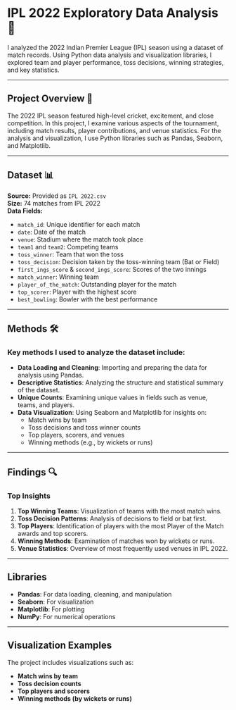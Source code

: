 # IPL 2022 Exploratory Data Analysis 🏏

I analyzed the 2022 Indian Premier League (IPL) season using a dataset of match records. Using Python data analysis and visualization libraries, I explored team and player performance, toss decisions, winning strategies, and key statistics.

---

## Project Overview 📄

The 2022 IPL season featured high-level cricket, excitement, and close competition. In this project, I examine various aspects of the tournament, including match results, player contributions, and venue statistics. For the analysis and visualization, I use Python libraries such as Pandas, Seaborn, and Matplotlib.

---

## Dataset 📊

**Source:** Provided as `IPL 2022.csv`  
**Size:** 74 matches from IPL 2022  
**Data Fields:**  
- `match_id`: Unique identifier for each match  
- `date`: Date of the match  
- `venue`: Stadium where the match took place  
- `team1` and `team2`: Competing teams  
- `toss_winner`: Team that won the toss  
- `toss_decision`: Decision taken by the toss-winning team (Bat or Field)  
- `first_ings_score` & `second_ings_score`: Scores of the two innings  
- `match_winner`: Winning team  
- `player_of_the_match`: Outstanding player for the match  
- `top_scorer`: Player with the highest score  
- `best_bowling`: Bowler with the best performance  

---

## Methods 🛠

### Key methods I used to analyze the dataset include:

- **Data Loading and Cleaning**: Importing and preparing the data for analysis using Pandas.
- **Descriptive Statistics**: Analyzing the structure and statistical summary of the dataset.
- **Unique Counts**: Examining unique values in fields such as venue, teams, and players.
- **Data Visualization**: Using Seaborn and Matplotlib for insights on:
    - Match wins by team
    - Toss decisions and toss winner counts
    - Top players, scorers, and venues
    - Winning methods (e.g., by wickets or runs)

---

## Findings 🔍

### Top Insights

1. **Top Winning Teams**: Visualization of teams with the most match wins.
2. **Toss Decision Patterns**: Analysis of decisions to field or bat first.
3. **Top Players**: Identification of players with the most Player of the Match awards and top scorers.
4. **Winning Methods**: Examination of matches won by wickets or runs.
5. **Venue Statistics**: Overview of most frequently used venues in IPL 2022.

---

## Libraries

- **Pandas**: For data loading, cleaning, and manipulation
- **Seaborn**: For visualization
- **Matplotlib**: For plotting
- **NumPy**: For numerical operations

---

## Visualization Examples

The project includes visualizations such as:

- **Match wins by team**
- **Toss decision counts**
- **Top players and scorers**
- **Winning methods (by wickets or runs)**
